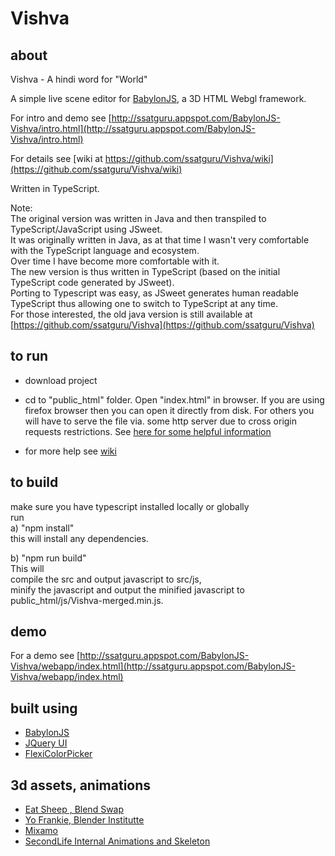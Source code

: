 # Vishva 

## about

Vishva - A hindi word for "World"

A simple live scene editor for [BabylonJS](http://www.babylonjs.com/), a 3D HTML Webgl framework.

For intro and demo see [http://ssatguru.appspot.com/BabylonJS-Vishva/intro.html](http://ssatguru.appspot.com/BabylonJS-Vishva/intro.html)

For details see [wiki at https://github.com/ssatguru/Vishva/wiki](https://github.com/ssatguru/Vishva/wiki)

Written in TypeScript.

Note:  
The original version was written in Java and then transpiled to TypeScript/JavaScript using JSweet.  
It was originally written in Java, as at that time I wasn't very comfortable with the TypeScript language and ecosystem.  
Over time I have become more comfortable with it.  
The new version is thus written in TypeScript (based on the initial TypeScript code generated by JSweet).  
Porting to Typescript was easy, as JSweet generates human readable TypeScript thus allowing one to switch to TypeScript at any time.  
For those interested, the old java version is still available at [https://github.com/ssatguru/Vishva](https://github.com/ssatguru/Vishva)

## to run

* download project

* cd to "public_html" folder. Open "index.html" in browser. If you are using firefox browser then you can open it directly from disk. For others you will have to serve the file via. some http server due to cross origin requests restrictions. See [here for some helpful information](https://github.com/mrdoob/three.js/wiki/How-to-run-things-locally)

* for more help see [wiki](https://github.com/ssatguru/Vishva/wiki)

## to build
make sure you have typescript installed locally or globally  
run  
a) "npm install"  
    this will install any dependencies.  

b) "npm run build"   
This will  
compile the src and output javascript to src/js,  
minify the javascript and output the minified javascript to public_html/js/Vishva-merged.min.js.  


## demo
For a demo  see [http://ssatguru.appspot.com/BabylonJS-Vishva/webapp/index.html](http://ssatguru.appspot.com/BabylonJS-Vishva/webapp/index.html)

## built using
* [BabylonJS](http://www.babylonjs.com/)
* [JQuery UI](https://jqueryui.com/)
* [FlexiColorPicker](https://github.com/DavidDurman/FlexiColorPicker)

## 3d assets, animations
* [Eat Sheep , Blend Swap](http://www.blendswap.com/blends/view/25065)
* [Yo Frankie, Blender Institutte](https://apricot.blender.org/download/)
* [Mixamo](https://www.mixamo.com/)
* [SecondLife Internal Animations and Skeleton](http://wiki.secondlife.com/wiki/Internal_Animations)

